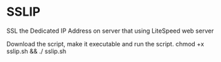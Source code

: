 # SSLIP
SSL the Dedicated IP Address on server that using LiteSpeed web server

Download the script, make it executable and run the script.
chmod +x sslip.sh && ./ sslip.sh
